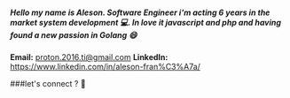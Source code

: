 ##### Hello my name is Aleson. Software Engineer i'm acting 6 years in the market system development :computer:. In love it javascript and php and having found a new passion in Golang :smile:




**Email:** proton.2016.ti@gmail.com
**LinkedIn:** https://www.linkedin.com/in/aleson-fran%C3%A7a/


###let's connect ? :wave:
<!--
**aleesilva/aleesilva** is a ✨ _special_ ✨ repository because its `README.md` (this file) appears on your GitHub profile.

Here are some ideas to get you started:

- 🔭 I’m currently working on ...
- 🌱 I’m currently learning ...
- 👯 I’m looking to collaborate on ...
- 🤔 I’m looking for help with ...
- 💬 Ask me about ...
- 📫 How to reach me: ...
- 😄 Pronouns: ...
- ⚡ Fun fact: ...
-->
